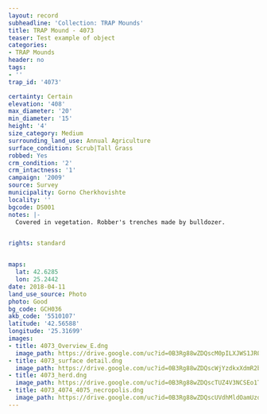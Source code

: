```yaml
---
layout: record
subheadline: 'Collection: TRAP Mounds'
title: TRAP Mound - 4073
teaser: Test example of object
categories:
- TRAP Mounds
header: no
tags:
- ''
trap_id: '4073'

certainty: Certain
elevation: '408'
max_diameter: '20'
min_diameter: '15'
height: '4'
size_category: Medium
surrounding_land_use: Annual Agriculture
surface_condition: Scrub|Tall Grass
robbed: Yes
crm_condition: '2'
crm_intactness: '1'
campaign: '2009'
source: Survey
municipality: Gorno Cherkhovishte
locality: ''
bgcode: DS001
notes: |-
  Covered in vegetation. Robber's trenches made by bulldozer.


rights: standard


maps:
  lat: 42.6285
  lon: 25.2442
date: 2018-04-11
land_use_source: Photo
photo: Good
bg_code: GCH036
akb_code: '5510107'
latitude: '42.56588'
longitude: '25.31699'
images:
- title: 4073_Overview_E.dng
  image_path: https://drive.google.com/uc?id=0B3Rg88wZDQscM0pILXJWS1JROEU
- title: 4073_surface detail.dng
  image_path: https://drive.google.com/uc?id=0B3Rg88wZDQscWjYzdkxXdmR2blk
- title: 4073_herd.dng
  image_path: https://drive.google.com/uc?id=0B3Rg88wZDQscTUZ4V3NCSEo1TWs
- title: 4073_4074_4075_necropolis.dng
  image_path: https://drive.google.com/uc?id=0B3Rg88wZDQscUVdhMldOamUzd0E
---
```


